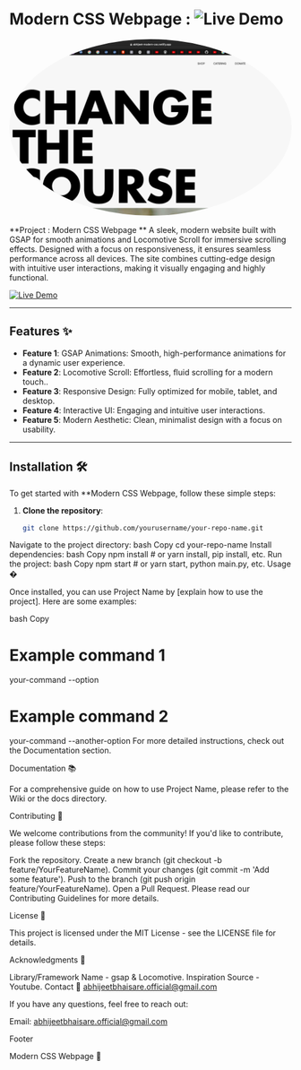 # Modern CSS Webpage : ![Live Demo](https://img.shields.io/badge/Live-Demo-brightgreen)
  
 <img src="Screenshot 2025-03-07 at 7.19.35 AM.png" alt="Your Name" style="border-radius: 50%; width: 85%px;  " />


**Project : Modern CSS Webpage ** A sleek, modern website built with GSAP for smooth animations and Locomotive Scroll for immersive scrolling effects. Designed with a focus on responsiveness, it ensures seamless performance across all devices. The site combines cutting-edge design with intuitive user interactions, making it visually engaging and highly functional.

[![Live Demo](https://img.shields.io/badge/Live-Demo-brightgreen)](https://abhijeet-modern-css.netlify.app)

---

## Features ✨

- **Feature 1**: GSAP Animations: Smooth, high-performance animations for a dynamic user experience.
- **Feature 2**: Locomotive Scroll: Effortless, fluid scrolling for a modern touch..
- **Feature 3**: Responsive Design: Fully optimized for mobile, tablet, and desktop.
- **Feature 4**: Interactive UI: Engaging and intuitive user interactions.
- **Feature 5**: Modern Aesthetic: Clean, minimalist design with a focus on usability.

---

## Installation 🛠️

To get started with **Modern CSS Webpage, follow these simple steps:

1. **Clone the repository**:
   ```bash
   git clone https://github.com/yourusername/your-repo-name.git
Navigate to the project directory:
bash
Copy
cd your-repo-name
Install dependencies:
bash
Copy
npm install  # or yarn install, pip install, etc.
Run the project:
bash
Copy
npm start  # or yarn start, python main.py, etc.
Usage �

Once installed, you can use Project Name by [explain how to use the project]. Here are some examples:

bash
Copy
# Example command 1
your-command --option

# Example command 2
your-command --another-option
For more detailed instructions, check out the Documentation section.

Documentation 📚

For a comprehensive guide on how to use Project Name, please refer to the Wiki or the docs directory.

Contributing 🤝

We welcome contributions from the community! If you'd like to contribute, please follow these steps:

Fork the repository.
Create a new branch (git checkout -b feature/YourFeatureName).
Commit your changes (git commit -m 'Add some feature').
Push to the branch (git push origin feature/YourFeatureName).
Open a Pull Request.
Please read our Contributing Guidelines for more details.

License 📜

This project is licensed under the MIT License - see the LICENSE file for details.

Acknowledgments 🙏

Library/Framework Name - gsap & Locomotive.
Inspiration Source - Youtube.
Contact 📧 abhijeetbhaisare.official@gmail.com

If you have any questions, feel free to reach out:

Email: abhijeetbhaisare.official@gmail.com
 
Footer <!-- Optional: Add a footer image or banner -->

Modern CSS Webpage 🎉
 
